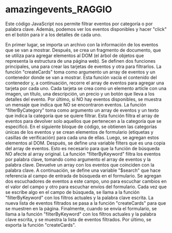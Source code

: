 # amazingevents_RAGGIO
Este código JavaScript nos permite filtrar eventos por categoría o por palabra clave.
Además, podemos ver los eventos disponibles y hacer "click" en el botón para ir a los detalles de cada uno.

En primer lugar, se importa un archivo con la información de los eventos que se van a mostrar.
Después, se crea un fragmento de documento, que se utiliza para agregar elementos al DOM (el árbol de objetos que representa la estructura de una página web).
Se definen dos funciones principales, una para crear las tarjetas de eventos y otra para filtrarlos.
La función "createCards" toma como argumento un array de eventos y un contenedor donde se van a mostrar.
Esta función vacía el contenido del contenedor y, a continuación, recorre el array de eventos para agregar una tarjeta por cada uno.
Cada tarjeta se crea como un elemento article con una imagen, un título, una descripción, un precio y un botón que lleva a los detalles del evento.
Por último, si NO hay eventos disponibles, se muestra un mensaje que indica que NO se encontraron eventos.
La función "filterByCategory" toma como argumento un array de eventos y un texto que indica la categoría que se quiere filtrar.
Esta función filtra el array de eventos para devolver solo aquellos que pertenecen a la categoría que se especificó.
En el siguiente bloque de código, se obtienen las categorías únicas de los eventos y se crean elementos de formulario (etiquetas y casillas de verificación) para cada una de ellas.
Luego, se agregan estos elementos al DOM. Después, se define una variable filters que es una copia del array de eventos.
Esto es necesario para que la función de búsqueda NO afecte al array original.
La función "filterByKeyword" filtra los eventos por palabra clave, tomando como argumento el array de eventos y la palabra clave.
Devuelve un array con los eventos que coinciden con la palabra clave.
A continuación, se define una variable "$search" que hace referencia al campo de entrada de búsqueda en el formulario.
Se agregan dos escuchadores de eventos a este campo, uno para escuchar cambios en el valor del campo y otro para escuchar envíos del formulario.
Cada vez que se escribe algo en el campo de búsqueda, se llama a la función "filterByKeyword" con los filtros actuales y la palabra clave escrita.
La nueva lista de eventos filtrados se pasa a la función "createCards" para que se muestren en la página.
Finalmente, cuando se envía el formulario, se llama a la función "filterByKeyword" con los filtros actuales y la palabra clave escrita, y se muestra la lista de eventos filtrados.
Por último, se exporta la función "createCards".
